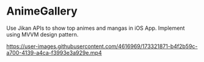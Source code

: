 # AnimeGallery
Use Jikan APIs to show top animes and mangas in iOS App. Implement using MVVM design pattern.


https://user-images.githubusercontent.com/4616969/173321871-b4f2b59c-a700-4139-a4ca-f3993e3a929e.mp4

